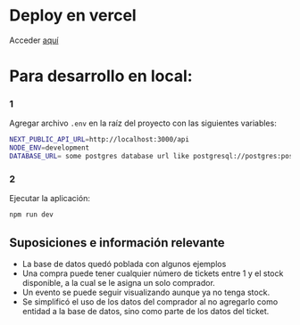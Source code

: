 # Deploy en vercel

Acceder [aquí](https://ticket-seller-delta.vercel.app/)

# Para desarrollo en local:

### 1

Agregar archivo ```.env``` en la raíz del proyecto con las siguientes variables:

```bash
NEXT_PUBLIC_API_URL=http://localhost:3000/api
NODE_ENV=development
DATABASE_URL= some postgres database url like postgresql://postgres:postgres@localhost:5432/postgres
```

### 2

Ejecutar la aplicación:

```bash
npm run dev
```

## Suposiciones e información relevante

- La base de datos quedó poblada con algunos ejemplos
- Una compra puede tener cualquier número de tickets entre 1 y el stock disponible, a la cual se le asigna un solo comprador.
- Un evento se puede seguir visualizando aunque ya no tenga stock.
- Se simplificó el uso de los datos del comprador al no agregarlo como entidad a la base de datos, sino como parte de los datos del ticket.
